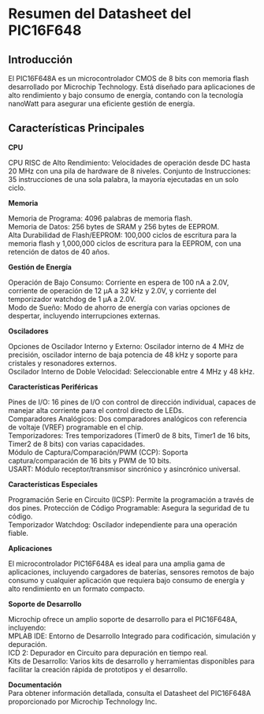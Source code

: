 # Resumen del Datasheet del PIC16F648

## Introducción

El PIC16F648A es un microcontrolador CMOS de 8 bits con memoria flash desarrollado por Microchip Technology. Está diseñado para aplicaciones de alto rendimiento y bajo consumo de energía, contando con la tecnología nanoWatt para asegurar una eficiente gestión de energía.

## Características Principales

**CPU**

CPU RISC de Alto Rendimiento: Velocidades de operación desde DC hasta 20 MHz con una pila de hardware de 8 niveles.
Conjunto de Instrucciones: 35 instrucciones de una sola palabra, la mayoría ejecutadas en un solo ciclo.

**Memoria**

Memoria de Programa: 4096 palabras de memoria flash.  
Memoria de Datos: 256 bytes de SRAM y 256 bytes de EEPROM.  
Alta Durabilidad de Flash/EEPROM: 100,000 ciclos de escritura para la memoria flash y 1,000,000 ciclos de escritura para la EEPROM, con una retención de datos de 40 años.

**Gestión de Energía**

Operación de Bajo Consumo: Corriente en espera de 100 nA a 2.0V, corriente de operación de 12 μA a 32 kHz y 2.0V, y corriente del temporizador watchdog de 1 μA a 2.0V.  
Modo de Sueño: Modo de ahorro de energía con varias opciones de despertar, incluyendo interrupciones externas.

**Osciladores**

Opciones de Oscilador Interno y Externo: Oscilador interno de 4 MHz de precisión, oscilador interno de baja potencia de 48 kHz y soporte para cristales y resonadores externos.  
Oscilador Interno de Doble Velocidad: Seleccionable entre 4 MHz y 48 kHz.

**Características Periféricas**

Pines de I/O: 16 pines de I/O con control de dirección individual, capaces de manejar alta corriente para el control directo de LEDs.  
Comparadores Analógicos: Dos comparadores analógicos con referencia de voltaje (VREF) programable en el chip.  
Temporizadores: Tres temporizadores (Timer0 de 8 bits, Timer1 de 16 bits, Timer2 de 8 bits) con varias capacidades.  
Módulo de Captura/Comparación/PWM (CCP): Soporta captura/comparación de 16 bits y PWM de 10 bits.  
USART: Módulo receptor/transmisor sincrónico y asincrónico universal.

**Características Especiales**

Programación Serie en Circuito (ICSP): Permite la programación a través de dos pines.
Protección de Código Programable: Asegura la seguridad de tu código.  
Temporizador Watchdog: Oscilador independiente para una operación fiable.

**Aplicaciones**

El microcontrolador PIC16F648A es ideal para una amplia gama de aplicaciones, incluyendo cargadores de baterías, sensores remotos de bajo consumo y cualquier aplicación que requiera bajo consumo de energía y alto rendimiento en un formato compacto.

**Soporte de Desarrollo**

Microchip ofrece un amplio soporte de desarrollo para el PIC16F648A, incluyendo:  
MPLAB IDE: Entorno de Desarrollo Integrado para codificación, simulación y depuración.  
ICD 2: Depurador en Circuito para depuración en tiempo real.  
Kits de Desarrollo: Varios kits de desarrollo y herramientas disponibles para facilitar la creación rápida de prototipos y el desarrollo.

**Documentación**  
Para obtener información detallada, consulta el Datasheet del PIC16F648A proporcionado por Microchip Technology Inc.
